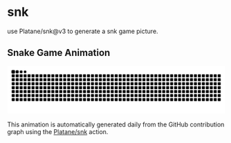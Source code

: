 # snk
use Platane/snk@v3 to generate a snk game picture.

## Snake Game Animation

<picture>
  <source media="(prefers-color-scheme: dark)" srcset="https://raw.githubusercontent.com/thuchenyusi/snk/output/github-contribution-grid-snake-dark.svg" />
  <source media="(prefers-color-scheme: light)" srcset="https://raw.githubusercontent.com/thuchenyusi/snk/output/github-contribution-grid-snake.svg" />
  <img alt="github contribution grid snake animation" src="https://raw.githubusercontent.com/thuchenyusi/snk/output/github-contribution-grid-snake.svg" />
</picture>

This animation is automatically generated daily from the GitHub contribution graph using the [Platane/snk](https://github.com/Platane/snk) action.
